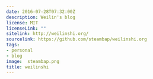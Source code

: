 ```yaml
---
date: 2016-07-28T07:32:00Z
description: Weilin's blog
license: MIT
licenseLink: ""
sitelink: http://weilinshi.org/
sourcelink: https://github.com/steambap/weilinshi.org
tags:
- personal
- blog
image:  steambap.png
title: weilinshi
---
```


